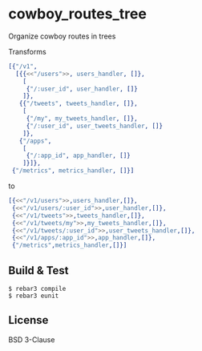 cowboy_routes_tree
=====

Organize cowboy routes in trees

Transforms
```erlang
[{"/v1",
  [{{<<"/users">>, users_handler, []},
    [
     {"/:user_id", user_handler, []}
    ]},
   {{"/tweets", tweets_handler, []},
    [
     {"/my", my_tweets_handler, []},
     {"/:user_id", user_tweets_handler, []}
    ]},
   {"/apps",
    [
     {"/:app_id", app_handler, []}
    ]}]},
 {"/metrics", metrics_handler, []}]
```
to
```erlang
[{<<"/v1/users">>,users_handler,[]},
 {<<"/v1/users/:user_id">>,user_handler,[]},
 {<<"/v1/tweets">>,tweets_handler,[]},
 {<<"/v1/tweets/my">>,my_tweets_handler,[]},
 {<<"/v1/tweets/:user_id">>,user_tweets_handler,[]},
 {<<"/v1/apps/:app_id">>,app_handler,[]},
 {"/metrics",metrics_handler,[]}]
```

Build & Test
-----

    $ rebar3 compile
    $ rebar3 eunit

License
-----
BSD 3-Clause
